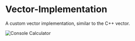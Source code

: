 # Vector-Implementation
A custom vector implementation, similar to the C++ vector.

![Console Calculator](Timing.png)
